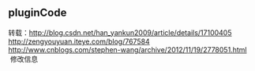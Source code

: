 ## pluginCode

转载：http://blog.csdn.net/han_yankun2009/article/details/17100405  
      http://zengyouyuan.iteye.com/blog/767584
      http://www.cnblogs.com/stephen-wang/archive/2012/11/19/2778051.html
      修改信息
